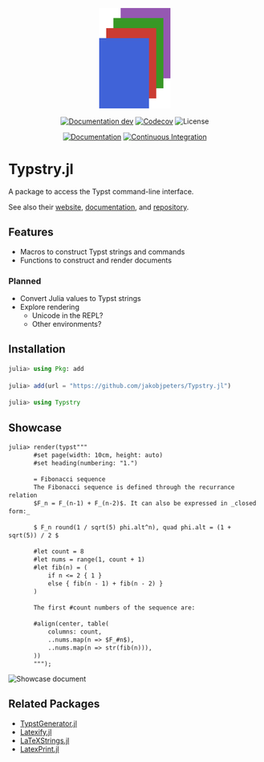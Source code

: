 
<p align="center"><img height="200px" src="docs/src/assets/logo.svg"/></p>

<div align="center">

[![Documentation dev](https://img.shields.io/badge/Documentation-dev-blue.svg)](https://jakobjpeters.github.io/Typstry.jl/dev/)
[![Codecov](https://codecov.io/gh/jakobjpeters/Typstry.jl/branch/main/graph/badge.svg?token=J38tlZ9wFs)](https://codecov.io/gh/jakobjpeters/Typstry.jl)
![License](https://img.shields.io/github/license/jakobjpeters/Typstry.jl)

[![Documentation](https://github.com/jakobjpeters/Typstry.jl/workflows/Documentation/badge.svg)](https://github.com/jakobjpeters/Typstry.jl/actions/documentation.yml)
[![Continuous Integration](https://github.com/jakobjpeters/Typstry.jl/workflows/Continuous%20Integration/badge.svg)](https://github.com/jakobjpeters/Typst.jl/actions/continuous_integration.yml)

<!-- ![Version](https://img.shields.io/github/v/release/jakobjpeters/Typstry.jl) -->
<!-- [![Downloads](https://shields.io/endpoint?url=https://pkgs.genieframework.com/api/v1/badge/Typstry)](https://pkgs.genieframework.com?packages=Typstry) -->

</div>

# Typstry.jl

A package to access the Typst command-line interface.

See also their [website](https://typst.app/),
[documentation](https://typst.app/docs/),
and [repository](https://github.com/typst/typst).

## Features

- Macros to construct Typst strings and commands
- Functions to construct and render documents

### Planned

- Convert Julia values to Typst strings
- Explore rendering
    - Unicode in the REPL?
    - Other environments?

## Installation

```julia
julia> using Pkg: add

julia> add(url = "https://github.com/jakobjpeters/Typstry.jl")

julia> using Typstry
```

## Showcase

```
julia> render(typst"""
       #set page(width: 10cm, height: auto)
       #set heading(numbering: "1.")

       = Fibonacci sequence
       The Fibonacci sequence is defined through the recurrance relation
       $F_n = F_(n-1) + F_(n-2)$. It can also be expressed in _closed form:_

       $ F_n round(1 / sqrt(5) phi.alt^n), quad phi.alt = (1 + sqrt(5)) / 2 $

       #let count = 8
       #let nums = range(1, count + 1)
       #let fib(n) = (
           if n <= 2 { 1 }
           else { fib(n - 1) + fib(n - 2) }
       )

       The first #count numbers of the sequence are:

       #align(center, table(
           columns: count,
           ..nums.map(n => $F_#n$),
           ..nums.map(n => str(fib(n))),
       ))
       """);
```

![Showcase document](./assets/showcase.png)

## Related Packages

- [TypstGenerator.jl](https://github.com/onecalfman/TypstGenerator.jl)
- [Latexify.jl](https://github.com/korsbo/Latexify.jl)
- [LaTeXStrings.jl](https://github.com/JuliaStrings/LaTeXStrings.jl)
- [LatexPrint.jl](https://github.com/scheinerman/LatexPrint.jl)
